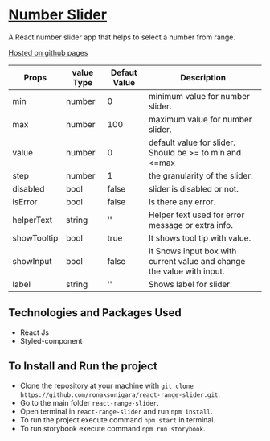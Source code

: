# [Number Slider](https://ronaksonigara.github.io/react-range-slider/?path=/story/slider--slider)

A React number slider app that helps to select a number from range.

[Hosted on github pages](https://ronaksonigara.github.io/react-range-slider/?path=/story/slider--slider)

| Props       | value Type | Defaut Value | Description                                                            |
| ----------- | ---------- | ------------ | ---------------------------------------------------------------------- |
| min         | number     | 0            | minimum value for number slider.                                       |
| max         | number     | 100          | maximum value for number slider.                                       |
| value       | number     | 0            | default value for slider. Should be >= to min and <=max                |
| step        | number     | 1            | the granularity of the slider.                                         |
| disabled    | bool       | false        | slider is disabled or not.                                             |
| isError     | bool       | false        | Is there any error.                                                    |
| helperText  | string     | ''           | Helper text used for error message or extra info.                      |
| showTooltip | bool       | true         | It shows tool tip with value.                                          |
| showInput   | bool       | false        | It Shows input box with current value and change the value with input. |
| label       | string     | ''           | Shows label for slider.                                                |

## Technologies and Packages Used

- React Js
- Styled-component

## To Install and Run the project

- Clone the repository at your machine with `git clone https://github.com/ronaksonigara/react-range-slider.git`.
- Go to the main folder `react-range-slider`.
- Open terminal in `react-range-slider` and run `npm install`.
- To run the project execute command `npm start` in terminal.
- To run storybook execute command `npm run storybook`.
